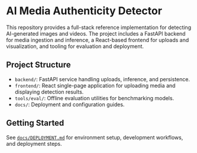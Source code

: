 # AI Media Authenticity Detector

This repository provides a full-stack reference implementation for detecting AI-generated images and videos. The project includes a FastAPI backend for media ingestion and inference, a React-based frontend for uploads and visualization, and tooling for evaluation and deployment.

## Project Structure

- `backend/`: FastAPI service handling uploads, inference, and persistence.
- `frontend/`: React single-page application for uploading media and displaying detection results.
- `tools/eval/`: Offline evaluation utilities for benchmarking models.
- `docs/`: Deployment and configuration guides.

## Getting Started

See [`docs/DEPLOYMENT.md`](docs/DEPLOYMENT.md) for environment setup, development workflows, and deployment steps.
